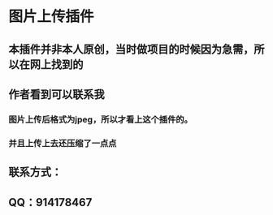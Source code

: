 # 图片上传插件
## 本插件并非本人原创，当时做项目的时候因为急需，所以在网上找到的
## 作者看到可以联系我
### 图片上传后格式为jpeg，所以才看上这个插件的。
### 并且上传上去还压缩了一点点
## 联系方式：
## QQ：914178467